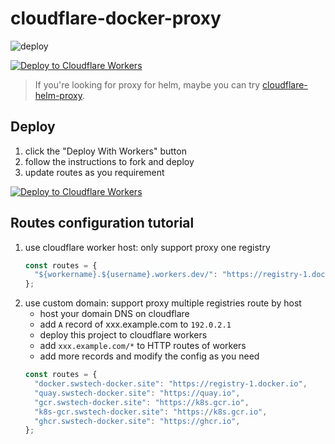 # cloudflare-docker-proxy

![deploy](https://github.com/ciiiii/cloudflare-docker-proxy/actions/workflows/deploy.yaml/badge.svg)

[![Deploy to Cloudflare Workers](https://deploy.workers.cloudflare.com/button)](https://deploy.workers.cloudflare.com/?url=https://github.com/sws-tech/cloudflare-docker-proxy)

> If you're looking for proxy for helm, maybe you can try [cloudflare-helm-proxy](https://github.com/sws-tech/cloudflare-helm-proxy).

## Deploy

1. click the "Deploy With Workers" button
2. follow the instructions to fork and deploy
3. update routes as you requirement

[![Deploy to Cloudflare Workers](https://deploy.workers.cloudflare.com/button)](https://deploy.workers.cloudflare.com/?url=https://github.com/sws-tech/cloudflare-docker-proxy)

## Routes configuration tutorial

1. use cloudflare worker host: only support proxy one registry
   ```javascript
   const routes = {
     "${workername}.${username}.workers.dev/": "https://registry-1.docker.io",
   };
   ```
2. use custom domain: support proxy multiple registries route by host
   - host your domain DNS on cloudflare
   - add `A` record of xxx.example.com to `192.0.2.1`
   - deploy this project to cloudflare workers
   - add `xxx.example.com/*` to HTTP routes of workers
   - add more records and modify the config as you need
   ```javascript
   const routes = {
     "docker.swstech-docker.site": "https://registry-1.docker.io",
     "quay.swstech-docker.site": "https://quay.io",
     "gcr.swstech-docker.site": "https://k8s.gcr.io",
     "k8s-gcr.swstech-docker.site": "https://k8s.gcr.io",
     "ghcr.swstech-docker.site": "https://ghcr.io",
   };
   ```


